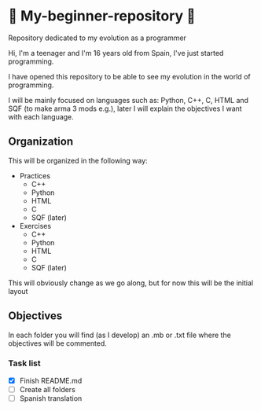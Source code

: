 # 📂 My-beginner-repository 📂

Repository dedicated to my evolution as a programmer 

Hi, I'm a teenager and I'm 16 years old from Spain, I've just started programming. 

I have opened this repository to be able to see my evolution in the world of programming. 

I will be mainly focused on languages such as: Python, C++, C, HTML and SQF (to make arma 3 mods e.g.), later I will explain the objectives I want with each language. 

## Organization

This will be organized in the following way: 

- Practices
  - C++
  - Python
  - HTML
  - C
  - SQF (later)
- Exercises
  - C++
  - Python
  - HTML
  - C
  - SQF (later)

This will obviously change as we go along, but for now this will be the initial layout

## Objectives

In each folder you will find (as I develop) an .mb or .txt file where the objectives will be commented. 

### Task list

- [x] Finish README.md
- [ ] Create all folders
- [ ] Spanish translation
